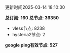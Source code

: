 更新时间2025-03-14 18:10:30

**总订阅: 160**
**总节点: 36350**
- vless节点: 8238
- hysteria2节点: 2

**google ping有效节点: 527**
